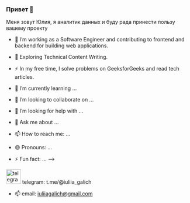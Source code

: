 ### Привет 👋

Меня зовут Юлия, я аналитик данных и буду рада принести пользу вашему проекту
- :telescope: I’m working as a Software Engineer and contributing to frontend and backend for building web applications.

- :seedling: Exploring Technical Content Writing.

- :zap: In my free time, I solve problems on GeeksforGeeks and read tech articles.





- 🌱 I’m currently learning ...
- 👯 I’m looking to collaborate on ...
- 🤔 I’m looking for help with ...
- 💬 Ask me about ...
- 📫 How to reach me: ...
- 😄 Pronouns: ...
- ⚡ Fun fact: ...
-->



  
<img src='https://cdn.jsdelivr.net/npm/simple-icons@3.0.1/icons/telegram.svg' alt='telegram' height='40'> telegram: t.me/@iuliia_galich

- :mailbox: email: iuliiagalich@gmail.com
